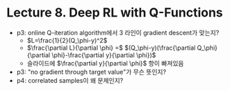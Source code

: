 # Lecture 8. Deep RL with Q-Functions
- p3: online Q-iteration algorithm에서 3 라인이 gradient descent가 맞는지?
  -  $L=\frac{1}{2}(Q_\phi-y)^2$
  -  $\frac{\partial L}{\partial \phi} =$
     $(Q_\phi-y)(\frac{\partial Q_\phi}{\partial \phi}-\frac{\partial y}{\partial \phi})$
  -  슬라이드에 $\frac{\partial y}{\partial \phi}$ 항이 빠져있음
- p3: "no gradient through target value"가 무슨 뜻인지?
- p4: correlated samples이 왜 문제인지?


     
